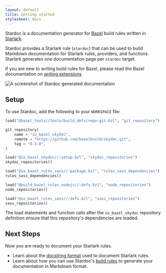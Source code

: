 ```yaml
---
layout: default
title: Getting started
stylesheet: docs
---
```


Stardoc is a documentation generator for [Bazel](https://bazel.build) build rules
written in [Starlark](https://bazel.build/docs/skylark/index.html).

Stardoc provides a Starlark rule (`stardoc`)
that can be used to build Markdown documentation for Starlark rules, providers,
and functions.
Starlark generates one documentation page per `stardoc` target.

If you are new to writing build rules for Bazel, please read the Bazel
documentation on [writing
extensions](https://www.bazel.build/docs/skylark/concepts.html)

<img src="/images/screenshot.png" class="responsive"
    alt="A screenshot of Stardoc generated documentation">

## Setup

To use Stardoc, add the following to your `WORKSPACE` file:

```python
load("@bazel_tools//tools/build_defs/repo:git.bzl", "git_repository")

git_repository(
    name = "io_bazel_skydoc",
    remote = "https://github.com/bazelbuild/skydoc.git",
    tag = "0.3.0",
)

load("@io_bazel_skydoc//:setup.bzl", "skydoc_repositories")
skydoc_repositories()

load("@io_bazel_rules_sass//:package.bzl", "rules_sass_dependencies")
rules_sass_dependencies()

load("@build_bazel_rules_nodejs//:defs.bzl", "node_repositories")
node_repositories()

load("@io_bazel_rules_sass//:defs.bzl", "sass_repositories")
sass_repositories()
```

The load statements and function calls after the `io_bazel_skydoc` repository
definition ensure that this repository's dependencies are loaded.

## Next Steps

Now you are ready to document your Starlark rules.

* Learn about the [docstring format][format] used to document Starlark rules.
* Learn about how you can use Stardoc's [build rules][generate] to generate your
  documentation in Markdown format.

[format]: writing_stardoc.html
[generate]: generating_stardoc.html
